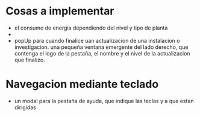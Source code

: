 # Cosas a implementar 
- el consumo de energia dependiendo del nivel y tipo de planta
- 
- popUp para cuando finalice uan actualizacion de una instalacion o investigacion.
  una pequeña ventana emergente del lado derecho, que contenga el logo de la pestaña, el nombre y el nivel de la actualizacion que finalizo.


# Navegacion mediante teclado
- un modal para la pestaña de ayuda, que indique las teclas y a que estan dirigidas 